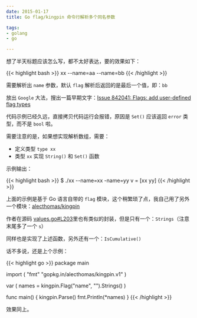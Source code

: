 ```yaml
---
date: 2015-01-17
title: Go flag/kingpin 命令行解析多个同名参数

tags:
- golang
- go

---
```


想了半天标题应该怎么写，都不太好表达，要的效果如下：

{{< highlight bash >}}
xx --name=aa --name=bb
{{< /highlight >}}

需要解析出 `name` 参数，默认 `flag` 解析后返回的是最后一个值，即：`bb`

放出 `Google` 大法，搜出一篇早期文字：[Issue 842041: Flags: add user-defined flag types](https://codereview.appspot.com/842041)

代码示例已经久远，直接拷贝代码运行会报错，原因是 `Set()` 应该返回 `error` 类型，而不是 `bool` 啦。

需要注意的是，如果想实现解析数组，需要：

* 定义类型 `type xx`
* 类型 `xx` 实现 `String()` 和 `Set()` 函数

示例输出：

{{< highlight bash >}}
$ ./xx --name=xx -name=yy
v = [xx yy]
{{< /highlight >}}

上面的示例是基于 Go 语言自带的 `flag` 模块，这个稍繁琐了点，我自己用了另外一个模块：[alecthomas/kingpin](https://github.com/alecthomas/kingpin)

作者在源码 [values.go#L203](https://github.com/alecthomas/kingpin/blob/master/values.go#L203)里也有类似的封装，但是只有一个：`Strings`（注意末尾多了一个 `s`）

同样也是实现了上述函数，另外还有一个：`IsCumulative()`

话不多说，还是上个示例：

{{< highlight go >}}
package main

import (
        "fmt"
        "gopkg.in/alecthomas/kingpin.v1"
)

var (
        names = kingpin.Flag("name", "").Strings()
)

func main() {
        kingpin.Parse()
        fmt.Println(*names)
}
{{< /highlight >}}

效果同上。



